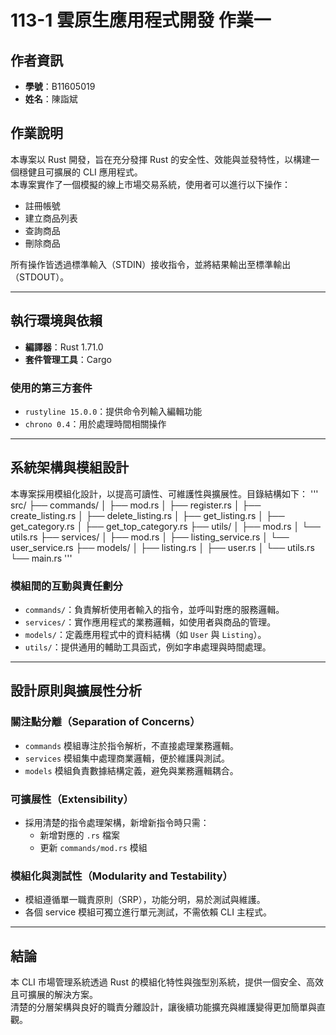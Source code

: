 # 113-1 雲原生應用程式開發 作業一

## 作者資訊
- **學號**：B11605019  
- **姓名**：陳詣斌

## 作業說明

本專案以 Rust 開發，旨在充分發揮 Rust 的安全性、效能與並發特性，以構建一個穩健且可擴展的 CLI 應用程式。  
本專案實作了一個模擬的線上市場交易系統，使用者可以進行以下操作：

- 註冊帳號
- 建立商品列表
- 查詢商品
- 刪除商品

所有操作皆透過標準輸入（STDIN）接收指令，並將結果輸出至標準輸出（STDOUT）。

---

## 執行環境與依賴

- **編譯器**：Rust 1.71.0  
- **套件管理工具**：Cargo  

### 使用的第三方套件

- `rustyline 15.0.0`：提供命令列輸入編輯功能  
- `chrono 0.4`：用於處理時間相關操作  

---

## 系統架構與模組設計

本專案採用模組化設計，以提高可讀性、可維護性與擴展性。目錄結構如下：
'''
src/ 
├── commands/ 
│   ├── mod.rs 
│   ├── register.rs 
│   ├── create\_listing.rs 
│   ├── delete\_listing.rs 
│   ├── get\_listing.rs 
│   ├── get\_category.rs 
│   ├── get\_top\_category.rs 
├── utils/ 
│   ├── mod.rs 
│   └── utils.rs 
├── services/ 
│   ├── mod.rs 
│   ├── listing\_service.rs 
│   └── user\_service.rs 
├── models/ 
│   ├── listing.rs 
│   ├── user.rs 
│   └── utils.rs 
└── main.rs
'''
### 模組間的互動與責任劃分

- `commands/`：負責解析使用者輸入的指令，並呼叫對應的服務邏輯。
- `services/`：實作應用程式的業務邏輯，如使用者與商品的管理。
- `models/`：定義應用程式中的資料結構（如 `User` 與 `Listing`）。
- `utils/`：提供通用的輔助工具函式，例如字串處理與時間處理。

---

## 設計原則與擴展性分析

### 關注點分離（Separation of Concerns）

- `commands` 模組專注於指令解析，不直接處理業務邏輯。
- `services` 模組集中處理商業邏輯，便於維護與測試。
- `models` 模組負責數據結構定義，避免與業務邏輯耦合。

### 可擴展性（Extensibility）

- 採用清楚的指令處理架構，新增新指令時只需：
  - 新增對應的 `.rs` 檔案
  - 更新 `commands/mod.rs` 模組

### 模組化與測試性（Modularity and Testability）

- 模組遵循單一職責原則（SRP），功能分明，易於測試與維護。
- 各個 service 模組可獨立進行單元測試，不需依賴 CLI 主程式。

---

## 結論

本 CLI 市場管理系統透過 Rust 的模組化特性與強型別系統，提供一個安全、高效且可擴展的解決方案。  
清楚的分層架構與良好的職責分離設計，讓後續功能擴充與維護變得更加簡單與直觀。


